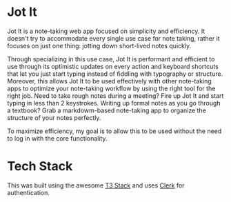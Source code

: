 # Jot It

Jot It is a note-taking web app focused on simplicity and efficiency. It doesn't try to accommodate every single use case for note taking, rather it focuses on just one thing: jotting down short-lived notes quickly. 

Through specializing in this use case, Jot It is performant and efficient to use through its optimistic updates on every action and keyboard shortcuts that let you just start typing instead of fiddling with typography or structure. Moreover, this allows Jot It to be used effectively with other note-taking apps to optimize your note-taking workflow by using the right tool for the right job. Need to take rough notes during a meeting? Fire up Jot It and start typing in less than 2 keystrokes. Writing up formal notes as you go through a textbook? Grab a markdowm-based note-taking app to organize the structure of your notes perfectly.

To maximize efficiency, my goal is to allow this to be used without the need to log in with the core functionality. 

# Tech Stack

This was built using the awesome [T3 Stack](https://create.t3.gg/) and uses [Clerk](https://clerk.com/) for authentication.
